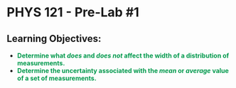 # PHYS 121 - Pre-Lab #1

## Learning Objectives:
* <b><span style="color:rgba(0, 153, 76, 1);">Determine what *does* and *does not* affect the width of a distribution of measurements.</span></b>
* <b><span style="color:rgba(0, 153, 76, 1);">Determine the uncertainty associated with the *mean* or *average* value of a set of measurements.</span></b> 
